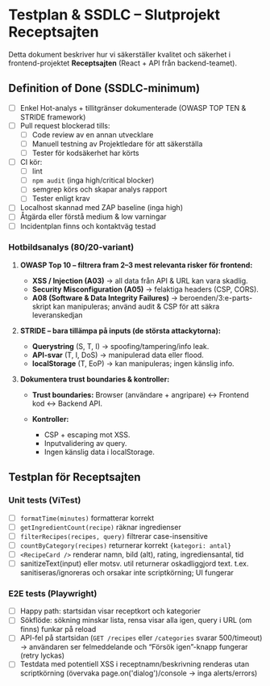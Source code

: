 # Testplan & SSDLC – Slutprojekt Receptsajten

Detta dokument beskriver hur vi säkerställer kvalitet och säkerhet i frontend-projektet **Receptsajten** (React + API från backend-teamet).

## Definition of Done (SSDLC-minimum)

- [ ] Enkel Hot-analys + tillitgränser dokumenterade (OWASP TOP TEN & STRIDE framework)
- [ ] Pull request blockerad tills:
  - [ ] Code review av en annan utvecklare
  - [ ] Manuell testning av Projektledare för att säkerställa
  - [ ] Tester för kodsäkerhet har körts
- [ ] CI kör:
  - [ ] lint
  - [ ] `npm audit` (inga high/critical blocker)
  - [ ] semgrep körs och skapar analys rapport
  - [ ] Tester enligt krav
- [ ] Localhost skannad med ZAP baseline (inga high)
- [ ] Åtgärda eller förstå medium & low varningar
- [ ] Incidentplan finns och kontaktväg testad

### Hotbildsanalys (80/20-variant)

1. **OWASP Top 10 – filtrera fram 2–3 mest relevanta risker för frontend:**

   - **XSS / Injection (A03)** → all data från API & URL kan vara skadlig.
   - **Security Misconfiguration (A05)** → felaktiga headers (CSP, CORS).
   - **A08 (Software & Data Integrity Failures)** → beroenden/3:e-parts-skript kan manipuleras; använd audit & CSP för att säkra leveranskedjan

2. **STRIDE – bara tillämpa på inputs (de största attackytorna):**

   - **Querystring** (S, T, I) → spoofing/tampering/info leak.
   - **API-svar** (T, I, DoS) → manipulerad data eller flood.
   - **localStorage** (T, EoP) → kan manipuleras; ingen känslig info.

3. **Dokumentera trust boundaries & kontroller:**

   - **Trust boundaries:** Browser (användare + angripare) ↔ Frontend kod ↔ Backend API.
   - **Kontroller:**

     - CSP + escaping mot XSS.
     - Inputvalidering av query.
     - Ingen känslig data i localStorage.

## Testplan för Receptsajten

### Unit tests (ViTest)

- [ ] `formatTime(minutes)` formatterar korrekt
- [ ] `getIngredientCount(recipe)` räknar ingredienser
- [ ] `filterRecipes(recipes, query)` filtrerar case-insensitive
- [ ] `countByCategory(recipes)` returnerar korrekt `{kategori: antal}`
- [ ] `<RecipeCard />` renderar namn, bild (alt), rating, ingrediensantal, tid
- [ ] sanitizeText(input) eller motsv. util returnerar oskadliggjord text. t.ex. <script> → renderas som text

### Integration tests (React Testing Library)

- [ ] Startsida laddar och visar receptkort + kategorilista
- [ ] Sökfält filtrerar receptlistan och rensning visar alla igen
- [ ] Tom-/fel-state (inga recept / API-fel) visar rätt meddelande
- [ ] Rendering av recept med namn "<img src=x onerror=alert(1)>" visas som text; inga event triggas
- [ ] URL-parametern ?q=<script>alert(1)</script> sanitiseras/ignoreras och orsakar inte scriptkörning; UI fungerar

### E2E tests (Playwright)

- [ ] Happy path: startsidan visar receptkort och kategorier
- [ ] Sökflöde: sökning minskar lista, rensa visar alla igen, query i URL (om finns) funkar på reload
- [ ] API-fel på startsidan (`GET /recipes` eller `/categories` svarar 500/timeout) → användaren ser felmeddelande och “Försök igen”-knapp fungerar (retry lyckas)
- [ ] Testdata med potentiell XSS i receptnamn/beskrivning renderas utan scriptkörning (övervaka page.on('dialog')/console → inga alerts/errors)

